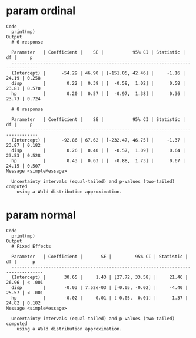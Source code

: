 # param ordinal

    Code
      print(mp)
    Output
      # 6 response
      
      Parameter   | Coefficient |    SE |           95% CI | Statistic |    df |     p
      --------------------------------------------------------------------------------
      (Intercept) |      -54.29 | 46.90 | [-151.05, 42.46] |     -1.16 | 24.19 | 0.258
      disp        |        0.22 |  0.39 | [  -0.58,  1.02] |      0.58 | 23.81 | 0.570
      hp          |        0.20 |  0.57 | [  -0.97,  1.38] |      0.36 | 23.73 | 0.724
      
      # 8 response
      
      Parameter   | Coefficient |    SE |           95% CI | Statistic |    df |     p
      --------------------------------------------------------------------------------
      (Intercept) |      -92.86 | 67.62 | [-232.47, 46.75] |     -1.37 | 23.87 | 0.182
      disp        |        0.26 |  0.40 | [  -0.57,  1.09] |      0.64 | 23.53 | 0.528
      hp          |        0.43 |  0.63 | [  -0.88,  1.73] |      0.67 | 24.15 | 0.507
    Message <simpleMessage>
      
      Uncertainty intervals (equal-tailed) and p-values (two-tailed) computed
        using a Wald distribution approximation.

# param normal

    Code
      print(mp)
    Output
      # Fixed Effects
      
      Parameter   | Coefficient |       SE |         95% CI | Statistic |    df |      p
      ----------------------------------------------------------------------------------
      (Intercept) |       30.65 |     1.43 | [27.72, 33.58] |     21.46 | 26.96 | < .001
      disp        |       -0.03 | 7.52e-03 | [-0.05, -0.02] |     -4.40 | 25.57 | < .001
      hp          |       -0.02 |     0.01 | [-0.05,  0.01] |     -1.37 | 24.82 | 0.182 
    Message <simpleMessage>
      
      Uncertainty intervals (equal-tailed) and p-values (two-tailed) computed
        using a Wald distribution approximation.

